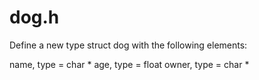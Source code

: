 # dog.h
Define a new type struct dog with the following elements:

name, type = char *
age, type = float
owner, type = char *
